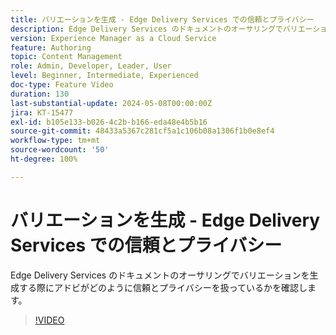 ```yaml
---
title: バリエーションを生成 - Edge Delivery Services での信頼とプライバシー
description: Edge Delivery Services のドキュメントのオーサリングでバリエーションを生成する際にアドビがどのように信頼とプライバシーを扱っているかを確認します。
version: Experience Manager as a Cloud Service
feature: Authoring
topic: Content Management
role: Admin, Developer, Leader, User
level: Beginner, Intermediate, Experienced
doc-type: Feature Video
duration: 130
last-substantial-update: 2024-05-08T00:00:00Z
jira: KT-15477
exl-id: b105e133-b026-4c2b-b166-eda48e4b5b16
source-git-commit: 48433a5367c281cf5a1c106b08a1306f1b0e8ef4
workflow-type: tm+mt
source-wordcount: '50'
ht-degree: 100%

---
```


# バリエーションを生成 - Edge Delivery Services での信頼とプライバシー

Edge Delivery Services のドキュメントのオーサリングでバリエーションを生成する際にアドビがどのように信頼とプライバシーを扱っているかを確認します。

>[!VIDEO](https://video.tv.adobe.com/v/3429060/?learn=on)
